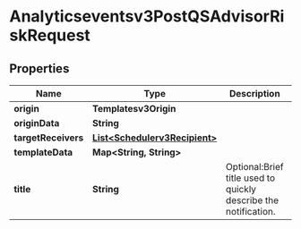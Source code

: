 

# Analyticseventsv3PostQSAdvisorRiskRequest


## Properties

| Name | Type | Description | Notes |
|------------ | ------------- | ------------- | -------------|
|**origin** | **Templatesv3Origin** |  |  [optional] |
|**originData** | **String** |  |  [optional] |
|**targetReceivers** | [**List&lt;Schedulerv3Recipient&gt;**](Schedulerv3Recipient.md) |  |  [optional] |
|**templateData** | **Map&lt;String, String&gt;** |  |  [optional] |
|**title** | **String** | Optional:Brief title used to quickly describe the notification. |  [optional] |



